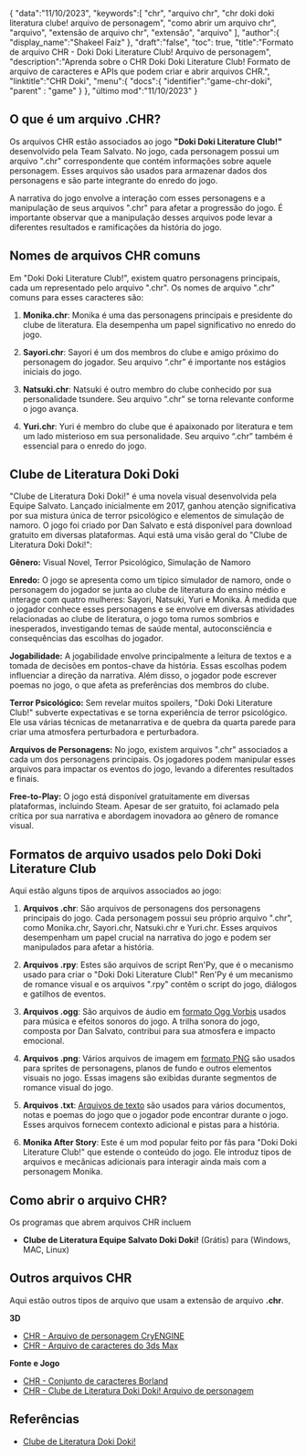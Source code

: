 {
"data":"11/10/2023",
   "keywords":[
"chr",
"arquivo chr",
"chr doki doki literatura clube! arquivo de personagem",
"como abrir um arquivo chr",
"arquivo",
"extensão de arquivo chr",
"extensão",
"arquivo"
],
   "author":{
"display_name":"Shakeel Faiz"
},
"draft":"false",
"toc": true,
"title":"Formato de arquivo CHR - Doki Doki Literature Club! Arquivo de personagem",
   "description":"Aprenda sobre o CHR Doki Doki Literature Club! Formato de arquivo de caracteres e APIs que podem criar e abrir arquivos CHR.",
"linktitle":"CHR Doki",
   "menu":{
      "docs":{
         "identifier":"game-chr-doki",
"parent" : "game"
}
},
"último mod":"11/10/2023"
}

## O que é um arquivo .CHR?

Os arquivos CHR estão associados ao jogo **"Doki Doki Literature Club!"** desenvolvido pela Team Salvato. No jogo, cada personagem possui um arquivo ".chr" correspondente que contém informações sobre aquele personagem. Esses arquivos são usados para armazenar dados dos personagens e são parte integrante do enredo do jogo.

A narrativa do jogo envolve a interação com esses personagens e a manipulação de seus arquivos ".chr" para afetar a progressão do jogo. É importante observar que a manipulação desses arquivos pode levar a diferentes resultados e ramificações da história do jogo.

## Nomes de arquivos CHR comuns

Em "Doki Doki Literature Club!", existem quatro personagens principais, cada um representado pelo arquivo ".chr". Os nomes de arquivo ".chr" comuns para esses caracteres são:

1. **Monika.chr**: Monika é uma das personagens principais e presidente do clube de literatura. Ela desempenha um papel significativo no enredo do jogo.
    








2. **Sayori.chr**: Sayori é um dos membros do clube e amigo próximo do personagem do jogador. Seu arquivo “.chr” é importante nos estágios iniciais do jogo.
    








3. **Natsuki.chr**: Natsuki é outro membro do clube conhecido por sua personalidade tsundere. Seu arquivo “.chr” se torna relevante conforme o jogo avança.
    








4. **Yuri.chr**: Yuri é membro do clube que é apaixonado por literatura e tem um lado misterioso em sua personalidade. Seu arquivo “.chr” também é essencial para o enredo do jogo.

## Clube de Literatura Doki Doki

"Clube de Literatura Doki Doki!" é uma novela visual desenvolvida pela Equipe Salvato. Lançado inicialmente em 2017, ganhou atenção significativa por sua mistura única de terror psicológico e elementos de simulação de namoro. O jogo foi criado por Dan Salvato e está disponível para download gratuito em diversas plataformas. Aqui está uma visão geral do "Clube de Literatura Doki Doki!":

**Gênero:** Visual Novel, Terror Psicológico, Simulação de Namoro

**Enredo:** O jogo se apresenta como um típico simulador de namoro, onde o personagem do jogador se junta ao clube de literatura do ensino médio e interage com quatro mulheres: Sayori, Natsuki, Yuri e Monika. À medida que o jogador conhece esses personagens e se envolve em diversas atividades relacionadas ao clube de literatura, o jogo toma rumos sombrios e inesperados, investigando temas de saúde mental, autoconsciência e consequências das escolhas do jogador.

**Jogabilidade:** A jogabilidade envolve principalmente a leitura de textos e a tomada de decisões em pontos-chave da história. Essas escolhas podem influenciar a direção da narrativa. Além disso, o jogador pode escrever poemas no jogo, o que afeta as preferências dos membros do clube.

**Terror Psicológico:** Sem revelar muitos spoilers, "Doki Doki Literature Club!" subverte expectativas e se torna experiência de terror psicológico. Ele usa várias técnicas de metanarrativa e de quebra da quarta parede para criar uma atmosfera perturbadora e perturbadora.

**Arquivos de Personagens:** No jogo, existem arquivos ".chr" associados a cada um dos personagens principais. Os jogadores podem manipular esses arquivos para impactar os eventos do jogo, levando a diferentes resultados e finais.

**Free-to-Play:** O jogo está disponível gratuitamente em diversas plataformas, incluindo Steam. Apesar de ser gratuito, foi aclamado pela crítica por sua narrativa e abordagem inovadora ao gênero de romance visual.

## Formatos de arquivo usados pelo Doki Doki Literature Club

Aqui estão alguns tipos de arquivos associados ao jogo:

1. **Arquivos .chr**: São arquivos de personagens dos personagens principais do jogo. Cada personagem possui seu próprio arquivo ".chr", como Monika.chr, Sayori.chr, Natsuki.chr e Yuri.chr. Esses arquivos desempenham um papel crucial na narrativa do jogo e podem ser manipulados para afetar a história.
    








2. **Arquivos .rpy**: Estes são arquivos de script Ren'Py, que é o mecanismo usado para criar o "Doki Doki Literature Club!" Ren'Py é um mecanismo de romance visual e os arquivos ".rpy" contêm o script do jogo, diálogos e gatilhos de eventos.
    








3. **Arquivos .ogg**: São arquivos de áudio em [formato Ogg Vorbis](/pt/audio/ogg/) usados para música e efeitos sonoros do jogo. A trilha sonora do jogo, composta por Dan Salvato, contribui para sua atmosfera e impacto emocional.
    








4. **Arquivos .png**: Vários arquivos de imagem em [formato PNG](/pt/image/png/) são usados para sprites de personagens, planos de fundo e outros elementos visuais no jogo. Essas imagens são exibidas durante segmentos de romance visual do jogo.
    








5. **Arquivos .txt**: [Arquivos de texto](/pt/word-processing/txt/) são usados para vários documentos, notas e poemas do jogo que o jogador pode encontrar durante o jogo. Esses arquivos fornecem contexto adicional e pistas para a história.
    








6. **Monika After Story**: Este é um mod popular feito por fãs para "Doki Doki Literature Club!" que estende o conteúdo do jogo. Ele introduz tipos de arquivos e mecânicas adicionais para interagir ainda mais com a personagem Monika.

## Como abrir o arquivo CHR?

Os programas que abrem arquivos CHR incluem

- **Clube de Literatura Equipe Salvato Doki Doki!** (Grátis) para (Windows, MAC, Linux)

## Outros arquivos CHR

Aqui estão outros tipos de arquivo que usam a extensão de arquivo **.chr**.

**3D**
- [CHR - Arquivo de personagem CryENGINE](/pt/3d/chr-cryengine/)
- [CHR - Arquivo de caracteres do 3ds Max](/pt/3d/chr-3ds/)

**Fonte e Jogo**
- [CHR - Conjunto de caracteres Borland](/pt/font/chr/)
- [CHR - Clube de Literatura Doki Doki! Arquivo de personagem](/pt/game/chr-doki/)

## Referências
* [Clube de Literatura Doki Doki!](https://en.wikipedia.org/wiki/Doki_Doki_Literature_Club!)

